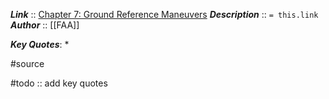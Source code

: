 ***Link***      :: [Chapter 7: Ground Reference Maneuvers](https://www.faa.gov/sites/faa.gov/files/regulations_policies/handbooks_manuals/aviation/airplane_handbook/08_afh_ch7.pdf)
***Description***      :: `= this.link`
***Author*** :: [[FAA]]

***Key Quotes***:
* 

#source

#todo :: add key quotes